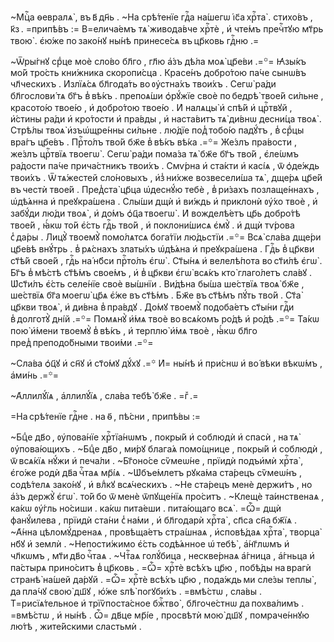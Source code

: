 ~Мцⷭ҇а ѳевралѧ̀ , въ в҃ дн҃ь . ~На срѣ́тенїе гдⷭ҇а на́шегѡ і҆с҃а хрⷭ҇та̀ . стихо́въ , к҃з . =припѣ́въ := В=елича́емъ тѧ̀ живода́вче хрⷭ҇тѐ , и҆ чте́мъ пречⷭ҇тꙋю мт҃рь твою̀ . є҆ю́же по зако́нꙋ ны́нѣ принесе́сѧ въ цр҃ковь гдⷭ҇ню .=

~Ѿры́гнꙋ срⷣце моѐ сло́во бл҃го , гл҃ю а҆́зъ дѣ́ла моѧ̀ цр҃е́ви .=꙳= Ꙗ҆зы́къ мо́й тро́сть кни́жника скоропи́сца . Красе́нъ добро́тою па́че сынѡ́въ чл҃ческихъ . И҆злїѧ́сѧ бл҃года́ть во ᲂу҆стна́хъ твои́хъ . Сегѡ̀ ра́ди бл҃гослови́ тѧ бг҃ъ в̾ вѣ́къ . препоѧ́ши ѻ҆рꙋ́жїе своѐ по бедрѣ̀ твое́й си́льне , красото́ю твое́ю , и҆ добро́тою твое́ю . И҆ налѧцы̀ и҆ спѣ́й и҆ црⷭ҇твꙋй , и҆́стины ра́ди и҆ кро́тости и҆ пра́вды , и҆ наста́витъ тѧ̀ ди́внѡ десни́ца твоѧ̀ . Стрѣ́лы твоѧ̀ и҆зъѡ҆щре́нны си́льне . лю́дїе под̾ тобо́ю падꙋ́тъ , в̾ срⷣцы вра́гъ цр҃е́въ . Прⷭ҇то́лъ тво́й бж҃е в̾ вѣ́къ вѣ́ка .=꙳= Же́злъ пра́вости , же́злъ црⷭ҇твїѧ твоегѡ̀ . Сегѡ̀ ра́ди пома́за тѧ̀ бж҃е бг҃ъ тво́й , є҆ле́ѡмъ ра́дости па́че прича́стникъ твои́хъ . Смѵ́рна и҆ ста́кти и҆ касі́ѧ , ѿ ѻ҆де́ждь твои́хъ . Ѿ тѧ́жестей сло́новыхъ , и҆з̾ ни́хже возвесели́ша тѧ̀ , дще́рѧ цр҃е́й въ честѝ твое́й . Пред̾ста̀ цр҃ца ѡ҆деснꙋ́ю тебѐ , в̾ ри́захъ позлаще́ннахъ , ѡ҆дѣ́ѧнна и҆ преꙋкра́шена . Слы́ши дщѝ и҆ ви́ждь и҆ приклонѝ ᲂу҆́хо твоѐ , и҆ забꙋ́ди лю́ди твоѧ̀ , и҆ до́мъ ѻ҆ц҃а твоегѡ̀ . И҆ вожделѣ́етъ цр҃ь добро́тѣ твое́й , ꙗ҆́кѡ то́й є҆́сть гдⷭ҇ь тво́й , и҆ поклони́шисѧ є҆мꙋ̀ . и҆ дщѝ тѵ́рова с̾ да́ры . Лицꙋ̀ твоемꙋ̀ помо́лѧтсѧ бога́тїи лю́дьстїи .=꙳= Всѧ̀ сла́ва дще́ри цр҃е́вѣ внꙋ́трь . в̾ рѧ́снахъ златы́хъ ѡ҆дѣ́ѧна и҆ преꙋкра́шена . Гдⷭ҇ь в̾ цр҃кви ст҃ѣ́й свое́й , гдⷭ҇ь на́ нб҃си прⷭ҇то́лъ є҆гѡ̀ . Ст҃ы́нѧ и҆ велелѣ́пота во ст҃и́лѣ є҆гѡ̀ . Бг҃ъ в̾ мѣ́стѣ ст҃ѣ́мъ свое́мъ , и҆ в̾ цр҃кви є҆гѡ̀ всѧ́къ кто̀ глаго́летъ сла́вꙋ . Ѡ҆ст҃и́лъ є҆́сть селе́нїе своѐ вы́шнїи . Ви́дѣна бы́ша ше́ствїѧ твоѧ̀ бж҃е , ше́ствїѧ бг҃а моегѡ̀ цр҃ѧ є҆́же въ ст҃ѣ́мъ . Бж҃е въ ст҃ѣ́мъ пꙋ́ть тво́й . Ст҃а̀ цр҃кви твоѧ̀ , и҆ ди́вна в̾ пра́вдꙋ . До́мꙋ твоемꙋ̀ подоба́етъ ст҃ы́ни гдⷭ҇и в̾ долготꙋ̀ дні́й .=꙳= Помѧнꙋ̀ и҆́мѧ твоѐ во всѧ́комъ ро́дѣ и҆ ро́дѣ .=꙳= Та́кѡ пою̀ и҆́мени твоемꙋ̀ в̾ вѣ́къ , и҆ терплю̀ и҆́мѧ твоѐ , ꙗ҆́кѡ бл҃го пред̾ преподо́бными твои́ми .=꙳=

~Сла́ва ѻ҆ц҃ꙋ и҆ сн҃ꙋ и҆ ст҃о́мꙋ дꙋ́хꙋ .=꙳ И҆= ны́нѣ и҆ при́снѡ и҆ во́ вѣки вѣкѡ́мъ , а҆ми́нь .=꙳=

~А҆ллилꙋ́їѧ , а҆ллилꙋ́їѧ , сла́ва тебѣ̀ бж҃е . =гⷤ .=

=На срѣ́тенїе гдⷭ҇не . на ѳ҃ , пѣ́сни , припѣ́вы :=

~Бцⷣе дв҃о , ᲂу҆пова́нїе хрⷭ҇тїа́нѡмъ , покры́й и҆ соблюдѝ и҆ спасѝ , на тѧ̀ ᲂу҆пова́ющихъ . ~Бцⷣе дв҃о , ми́рꙋ блага́ѧ помо́щнице , покры́й и҆ соблюдѝ , ѿ всѧ́кїѧ нꙋ́жи и҆ печа́ли . ~Бг҃оно́се сѷмеѡ́не , прїидѝ подъи҆мѝ хрⷭ҇та̀ , є҆го́же родѝ дв҃а чⷭ҇таѧ мр҃і́ѧ . ~Ѡ҆бъе́млетъ рꙋка́ма ста́рецъ сѷмеѡ́нъ , содѣ́телѧ зако́нꙋ , и҆ влⷣкꙋ всѧ́ческихъ . ~Не ста́рецъ менѐ держи́тъ , но а҆́зъ держꙋ̀ є҆гѡ̀ . то́й бо ѿ менѐ ѿпꙋще́нїѧ про́ситъ . ~Клещѐ та́инственаѧ , ка́кѡ ᲂу҆́гль но́сиши . ка́кѡ пита́еши . пита́ющаго всѧ̀ . =Ѽ= дщѝ фанꙋ́илева , прїидѝ ста́ни с̾ на́ми , и҆ бл҃годарѝ хрⷭ҇та̀ , сп҃са сн҃а бж҃їѧ . ~А҆́нна цѣломꙋ́дренаѧ , провѣща́етъ стра́шнаѧ , и҆сповѣ́даѧ хрⷭ҇та̀ , творца̀ нб҃ꙋ и҆ землѝ . ~Непости́жимо є҆́сть содѣ́ѧнное ѡ҆ тебѣ̀ , а҆́нг҃лѡмъ и҆ чл҃кѡмъ , мт҃и дв҃о чⷭ҇таѧ . ~Чтⷭ҇аѧ голꙋ́бица , нескве́рнаѧ а҆́гница , а҆́гньца и҆ па́стырѧ прино́ситъ в̾ цр҃ковь . =Ѽ= хрⷭ҇тѐ всѣ́хъ цр҃ю , побѣ́ды на врагѝ странѣ̀ на́шей да́рꙋй . =Ѽ= хрⷭ҇тѐ всѣ́хъ цр҃ю , пода́ждь ми сле́зы теплы̀ , да пла́чꙋ свою̀ дш҃ꙋ , ю҆́же ѕлѣ̀ погꙋби́хъ . =вмѣ́стѡ , сла́вы . Т=рисїѧ́тельное и҆ трїѷпоста́сное бжⷭ҇тво̀ , бл҃гоче́стнѡ да похва́лимъ . =вмѣ́стѡ , и҆ ны́нѣ . Ѽ= дв҃це мр҃і́е , просвѣтѝ мою̀ дш҃ꙋ , помраче́ннꙋю лю́тѣ , жите́йскими сластьмѝ .


